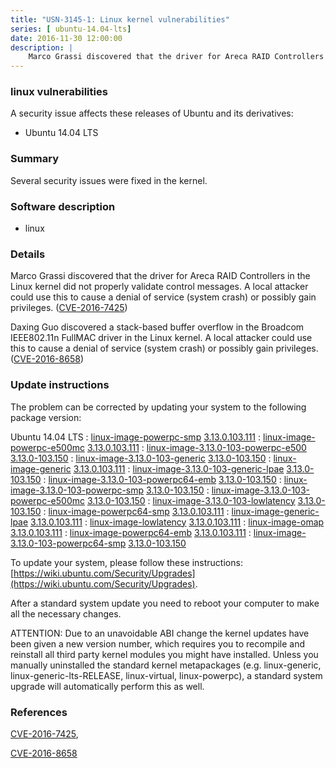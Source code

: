 ```yaml
---
title: "USN-3145-1: Linux kernel vulnerabilities"
series: [ ubuntu-14.04-lts]
date: 2016-11-30 12:00:00
description: |
    Marco Grassi discovered that the driver for Areca RAID Controllers in the Linux kernel did not properly validate control messages. A local attacker could use this to cause a denial of service (system crash) or possibly gain privileges. ([CVE-2016-7425](http://people.ubuntu.com/~ubuntu-security/cve/CVE-2016-7425))
--- 
```

 
 


### linux vulnerabilities

A security issue affects these releases of Ubuntu and its derivatives:

* Ubuntu 14.04 LTS

### Summary

Several security issues were fixed in the kernel. 

### Software description

* linux 

### Details

Marco Grassi discovered that the driver for Areca RAID Controllers in the Linux kernel did not properly validate control messages. A local attacker could use this to cause a denial of service (system crash) or possibly gain privileges. ([CVE-2016-7425](http://people.ubuntu.com/~ubuntu-security/cve/CVE-2016-7425))

Daxing Guo discovered a stack-based buffer overflow in the Broadcom IEEE802.11n FullMAC driver in the Linux kernel. A local attacker could use this to cause a denial of service (system crash) or possibly gain privileges. ([CVE-2016-8658](http://people.ubuntu.com/~ubuntu-security/cve/CVE-2016-8658)) 

### Update instructions

The problem can be corrected by updating your system to the following package version:

Ubuntu 14.04 LTS
 : [linux-image-powerpc-smp](https://launchpad.net/ubuntu/+source/linux) <span> [3.13.0.103.111](https://launchpad.net/ubuntu/+source/linux/3.13.0-103.150) </span> 
 : [linux-image-powerpc-e500mc](https://launchpad.net/ubuntu/+source/linux) <span> [3.13.0.103.111](https://launchpad.net/ubuntu/+source/linux/3.13.0-103.150) </span> 
 : [linux-image-3.13.0-103-powerpc-e500](https://launchpad.net/ubuntu/+source/linux) <span> [3.13.0-103.150](https://launchpad.net/ubuntu/+source/linux/3.13.0-103.150) </span> 
 : [linux-image-3.13.0-103-generic](https://launchpad.net/ubuntu/+source/linux) <span> [3.13.0-103.150](https://launchpad.net/ubuntu/+source/linux/3.13.0-103.150) </span> 
 : [linux-image-generic](https://launchpad.net/ubuntu/+source/linux) <span> [3.13.0.103.111](https://launchpad.net/ubuntu/+source/linux/3.13.0-103.150) </span> 
 : [linux-image-3.13.0-103-generic-lpae](https://launchpad.net/ubuntu/+source/linux) <span> [3.13.0-103.150](https://launchpad.net/ubuntu/+source/linux/3.13.0-103.150) </span> 
 : [linux-image-3.13.0-103-powerpc64-emb](https://launchpad.net/ubuntu/+source/linux) <span> [3.13.0-103.150](https://launchpad.net/ubuntu/+source/linux/3.13.0-103.150) </span> 
 : [linux-image-3.13.0-103-powerpc-smp](https://launchpad.net/ubuntu/+source/linux) <span> [3.13.0-103.150](https://launchpad.net/ubuntu/+source/linux/3.13.0-103.150) </span> 
 : [linux-image-3.13.0-103-powerpc-e500mc](https://launchpad.net/ubuntu/+source/linux) <span> [3.13.0-103.150](https://launchpad.net/ubuntu/+source/linux/3.13.0-103.150) </span> 
 : [linux-image-3.13.0-103-lowlatency](https://launchpad.net/ubuntu/+source/linux) <span> [3.13.0-103.150](https://launchpad.net/ubuntu/+source/linux/3.13.0-103.150) </span> 
 : [linux-image-powerpc64-smp](https://launchpad.net/ubuntu/+source/linux) <span> [3.13.0.103.111](https://launchpad.net/ubuntu/+source/linux/3.13.0-103.150) </span> 
 : [linux-image-generic-lpae](https://launchpad.net/ubuntu/+source/linux) <span> [3.13.0.103.111](https://launchpad.net/ubuntu/+source/linux/3.13.0-103.150) </span> 
 : [linux-image-lowlatency](https://launchpad.net/ubuntu/+source/linux) <span> [3.13.0.103.111](https://launchpad.net/ubuntu/+source/linux/3.13.0-103.150) </span> 
 : [linux-image-omap](https://launchpad.net/ubuntu/+source/linux) <span> [3.13.0.103.111](https://launchpad.net/ubuntu/+source/linux/3.13.0-103.150) </span> 
 : [linux-image-powerpc64-emb](https://launchpad.net/ubuntu/+source/linux) <span> [3.13.0.103.111](https://launchpad.net/ubuntu/+source/linux/3.13.0-103.150) </span> 
 : [linux-image-3.13.0-103-powerpc64-smp](https://launchpad.net/ubuntu/+source/linux) <span> [3.13.0-103.150](https://launchpad.net/ubuntu/+source/linux/3.13.0-103.150) </span> 

To update your system, please follow these instructions: [https://wiki.ubuntu.com/Security/Upgrades](https://wiki.ubuntu.com/Security/Upgrades).

After a standard system update you need to reboot your computer to make all the necessary changes.

ATTENTION: Due to an unavoidable ABI change the kernel updates have been given a new version number, which requires you to recompile and reinstall all third party kernel modules you might have installed. Unless you manually uninstalled the standard kernel metapackages (e.g. linux-generic, linux-generic-lts-RELEASE, linux-virtual, linux-powerpc), a standard system upgrade will automatically perform this as well. 

### References

 
 [CVE-2016-7425](http://people.ubuntu.com/~ubuntu-security/cve/CVE-2016-7425), 

 [CVE-2016-8658](http://people.ubuntu.com/~ubuntu-security/cve/CVE-2016-8658)
 

